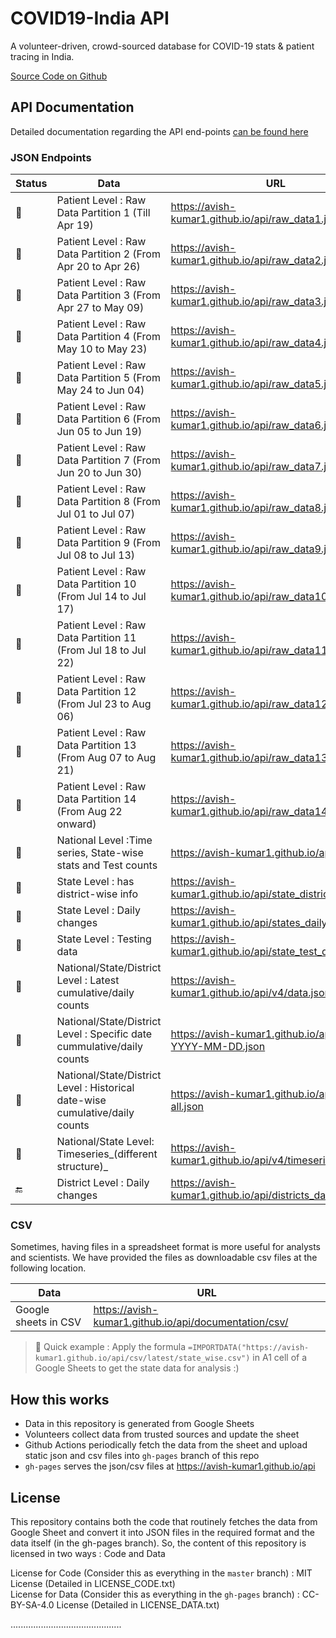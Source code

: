 # COVID19-India API

A volunteer-driven, crowd-sourced database for COVID-19 stats & patient tracing in India.

[Source Code on Github](https://github.com/avish-kumar1/api)

## API Documentation

Detailed documentation regarding the API end-points [can be found here](documentation/)

### JSON Endpoints

| Status        | Data                                                                         | URL                                                     |
| ------------- | ---------------------------------------------------------------------------- | ------------------------------------------------------- |
| :green_heart: | Patient Level : Raw Data Partition 1 (Till Apr 19)                           | <https://avish-kumar1.github.io/api/raw_data1.json>           |
| :green_heart: | Patient Level : Raw Data Partition 2 (From Apr 20 to Apr 26)                 | <https://avish-kumar1.github.io/api/raw_data2.json>           |
| :green_heart: | Patient Level : Raw Data Partition 3 (From Apr 27 to May 09)                 | <https://avish-kumar1.github.io/api/raw_data3.json>           |
| :green_heart: | Patient Level : Raw Data Partition 4 (From May 10 to May 23)                 | <https://avish-kumar1.github.io/api/raw_data4.json>           |
| :green_heart: | Patient Level : Raw Data Partition 5 (From May 24 to Jun 04)                 | <https://avish-kumar1.github.io/api/raw_data5.json>           |
| :green_heart: | Patient Level : Raw Data Partition 6 (From Jun 05 to Jun 19)                 | <https://avish-kumar1.github.io/api/raw_data6.json>           |
| :green_heart: | Patient Level : Raw Data Partition 7 (From Jun 20 to Jun 30)                 | <https://avish-kumar1.github.io/api/raw_data7.json>           |
| :green_heart: | Patient Level : Raw Data Partition 8 (From Jul 01 to Jul 07)                 | <https://avish-kumar1.github.io/api/raw_data8.json>           |
| :green_heart: | Patient Level : Raw Data Partition 9 (From Jul 08 to Jul 13)                 | <https://avish-kumar1.github.io/api/raw_data9.json>           |
| :green_heart: | Patient Level : Raw Data Partition 10 (From Jul 14 to Jul 17)                | <https://avish-kumar1.github.io/api/raw_data10.json>          |
| :green_heart: | Patient Level : Raw Data Partition 11 (From Jul 18 to Jul 22)                | <https://avish-kumar1.github.io/api/raw_data11.json>          |
| :green_heart: | Patient Level : Raw Data Partition 12 (From Jul 23 to Aug 06)                | <https://avish-kumar1.github.io/api/raw_data12.json>          |
| :green_heart: | Patient Level : Raw Data Partition 13 (From Aug 07 to Aug 21)                  | <https://avish-kumar1.github.io/api/raw_data13.json>          |
| :green_heart: | Patient Level : Raw Data Partition 14 (From Aug 22 onward)                  | <https://avish-kumar1.github.io/api/raw_data14.json>          |
| :green_heart: | National Level :Time series, State-wise stats and Test counts                | <https://avish-kumar1.github.io/api/data.json>                |
| :green_heart: | State Level : has district-wise info                                         | <https://avish-kumar1.github.io/api/state_district_wise.json> |
| :green_heart: | State Level : Daily changes                                                  | <https://avish-kumar1.github.io/api/states_daily.json>        |
| :green_heart: | State Level : Testing data                                                   | <https://avish-kumar1.github.io/api/state_test_data.json>     |
| :green_heart: | National/State/District Level : Latest cumulative/daily counts               | <https://avish-kumar1.github.io/api/v4/data.json>             |
| :green_heart: | National/State/District Level : Specific date cummulative/daily counts       | <https://avish-kumar1.github.io/api/v4/data-YYYY-MM-DD.json>  |
| :green_heart: | National/State/District Level : Historical date-wise cumulative/daily counts | <https://avish-kumar1.github.io/api/v4/data-all.json>         |
| :green_heart: | National/State Level: Timeseries_(different structure)_                      | <https://avish-kumar1.github.io/api/v4/timeseries.json>       |
| :end:         | District Level : Daily changes                                               | <https://avish-kumar1.github.io/api/districts_daily.json>     |


### CSV

Sometimes, having files in a spreadsheet format is more useful for analysts and scientists. We have provided the files as downloadable csv files at the following location.

| Data                 | URL                                               |
| -------------------- | ------------------------------------------------- |
| Google sheets in CSV | <https://avish-kumar1.github.io/api/documentation/csv/> |

> :rocket: Quick example : Apply the formula `=IMPORTDATA("https://avish-kumar1.github.io/api/csv/latest/state_wise.csv")` in A1 cell of a Google Sheets to get the state data for analysis :)

## How this works

- Data in this repository is generated from Google Sheets
- Volunteers collect data from trusted sources and update the sheet
- Github Actions periodically fetch the data from the sheet and upload static json and csv files into `gh-pages` branch of this repo
- `gh-pages` serves the json/csv files at <https://avish-kumar1.github.io/api>

## License

This repository contains both the code that routinely fetches the data from Google Sheet and convert it into JSON files in the required format and the data itself (in the gh-pages branch). So, the content of this repository is licensed in two ways : Code and Data

License for Code (Consider this as everything in the `master` branch) : MIT License (Detailed in LICENSE_CODE.txt)  
License for Data (Consider this as everything in the `gh-pages` branch) : CC-BY-SA-4.0 License (Detailed in LICENSE_DATA.txt)

............................................
